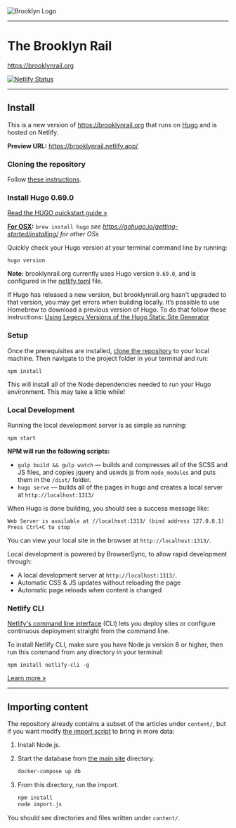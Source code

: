 <img src="https://venice.brooklynrail.org/assets/img/brooklyn-rail-logo-2019-outline-red.svg" alt="Brooklyn Logo"/>

---

# The Brooklyn Rail

https://brooklynrail.org

[![Netlify Status](https://api.netlify.com/api/v1/badges/db6c835f-87e3-47c4-8f4d-53b4af3c6be8/deploy-status)](https://app.netlify.com/sites/brooklynrail/deploys)

---

## Install

This is a new version of https://brooklynrail.org that runs on [Hugo](https://gohugo.io/) and is hosted on Netlify.

**Preview URL:** https://brooklynrail.netlify.app/

### Cloning the repository

Follow [these instructions](https://css-tricks.com/getting-netlify-large-media-going/#article-header-id-0).

### Install Hugo 0.69.0

[Read the HUGO quickstart guide »](https://gohugo.io/getting-started/quick-start/)

**[For OSX](https://gohugo.io/getting-started/installing/#install-hugo-with-brew):**
`brew install hugo`
_see https://gohugo.io/getting-started/installing/ for other OSs_

Quickly check your Hugo version at your terminal command line by running:

```
hugo version
```

**Note:** brooklynrail.org currently uses Hugo version `0.69.0`, and is configured in the [netlify.toml](netlify.toml) file.

If Hugo has released a new version, but brooklynrail.org hasn't upgraded to that version, you may get errors when building locally. It’s possible to use Homebrew to download a previous version of Hugo. To do that follow these instructions: [Using Legecy Versions of the Hugo Static Site Generator](https://www.fernandomc.com/posts/brew-install-legacy-hugo-site-generator/)

### Setup

Once the prerequisites are installed, [clone the repository](https://help.github.com/en/github/creating-cloning-and-archiving-repositories/cloning-a-repository) to your local machine. Then navigate to the project folder in your terminal and run:

```
npm install
```

This will install all of the Node dependencies needed to run your Hugo environment. This may take a little while!

### Local Development

Running the local development server is as simple as running:

```
npm start
```

**NPM will run the following scripts:**

- `gulp build && gulp watch` — builds and compresses all of the SCSS and JS files, and copies jquery and uswds js from `node_modules` and puts them in the `/dist/` folder.
- `hugo serve` — builds all of the pages in hugo and creates a local server at `http://localhost:1313/`

When Hugo is done building, you should see a success message like:

```
Web Server is available at //localhost:1313/ (bind address 127.0.0.1)
Press Ctrl+C to stop
```

You can view your local site in the browser at `http://localhost:1313/`.

Local development is powered by BrowserSync, to allow rapid development through:

- A local development server at `http://localhost:1313/`.
- Automatic CSS & JS updates without reloading the page
- Automatic page reloads when content is changed

### Netlify CLI

[Netlify's command line interface](https://docs.netlify.com/cli/get-started/#installation) (CLI) lets you deploy sites or configure continuous deployment straight from the command line.

To install Netlify CLI, make sure you have Node.js version 8 or higher, then run this command from any directory in your terminal:

```
npm install netlify-cli -g
```

[Learn more »](https://docs.netlify.com/cli/get-started/#installation)

---

## Importing content

The repository already contains a subset of the articles under `content/`, but if you want modify [the import script](import.js) to bring in more data:

1. Install Node.js.
1. Start the database from [the main site](https://github.com/brooklynrail/brooklynrail) directory.

   ```sh
   docker-compose up db
   ```

1. From this directory, run the import.

   ```sh
   npm install
   node import.js
   ```

You should see directories and files written under `content/`.
